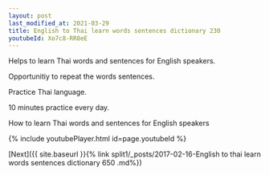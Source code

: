 ```yaml
---
layout: post
last_modified_at: 2021-03-29
title: English to Thai learn words sentences dictionary 230 
youtubeId: Xo7c8-RR8eE
---
```

 
 
Helps to learn Thai words and sentences for English speakers.

Opportunitiy to repeat the words sentences. 

Practice Thai language. 
 
10 minutes practice every day. 
 
How to learn Thai words and sentences for English speakers 
 
{% include youtubePlayer.html id=page.youtubeId %}
 
 
[Next]({{ site.baseurl }}{% link  split1/_posts/2017-02-16-English to thai learn words sentences dictionary 650 .md%})
 
